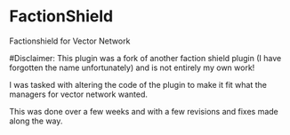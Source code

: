 # FactionShield
Factionshield for Vector Network

#Disclaimer: 
This plugin was a fork of another faction shield plugin (I have forgotten the name unfortunately) 
and is not entirely my own work!

I was tasked with altering the code of the plugin to make it fit what the managers for vector network wanted.

This was done over a few weeks and with a few revisions and fixes made along the way.
